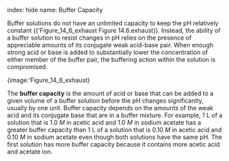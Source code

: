 index: hide
name: Buffer Capacity

Buffer solutions do not have an unlimited capacity to keep the pH relatively constant ({'Figure_14_6_exhaust Figure 14.6.exhaust}). Instead, the ability of a buffer solution to resist changes in pH relies on the presence of appreciable amounts of its conjugate weak acid-base pair. When enough strong acid or base is added to substantially lower the concentration of either member of the buffer pair, the buffering action within the solution is compromised.


{image:'Figure_14_6_exhaust}
        

The  **buffer capacity** is the amount of acid or base that can be added to a given volume of a buffer solution before the pH changes significantly, usually by one unit. Buffer capacity depends on the amounts of the weak acid and its conjugate base that are in a buffer mixture. For example, 1 L of a solution that is 1.0  *M* in acetic acid and 1.0  *M* in sodium acetate has a greater buffer capacity than 1 L of a solution that is 0.10  *M* in acetic acid and 0.10  *M* in sodium acetate even though both solutions have the same pH. The first solution has more buffer capacity because it contains more acetic acid and acetate ion.
